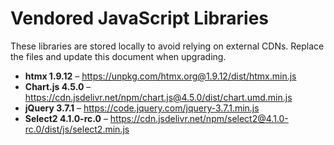 # Vendored JavaScript Libraries

These libraries are stored locally to avoid relying on external CDNs. Replace the files and update this document when upgrading.

- **htmx 1.9.12** – <https://unpkg.com/htmx.org@1.9.12/dist/htmx.min.js>
- **Chart.js 4.5.0** – <https://cdn.jsdelivr.net/npm/chart.js@4.5.0/dist/chart.umd.min.js>
- **jQuery 3.7.1** – <https://code.jquery.com/jquery-3.7.1.min.js>
- **Select2 4.1.0-rc.0** – <https://cdn.jsdelivr.net/npm/select2@4.1.0-rc.0/dist/js/select2.min.js>
